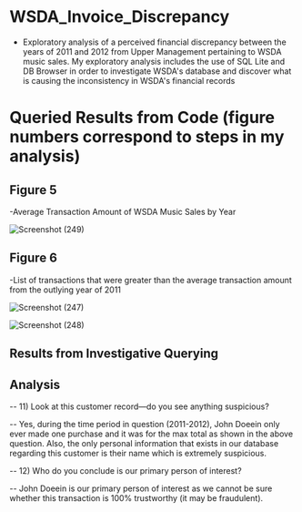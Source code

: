 # WSDA_Invoice_Discrepancy
- Exploratory analysis of a perceived financial discrepancy between the years of 2011 and 2012 from Upper Management pertaining to WSDA music sales. My exploratory analysis
  includes the use of SQL Lite and DB Browser in order to investigate WSDA's database and discover what is causing the inconsistency in WSDA's financial records

# Queried Results from Code (figure numbers correspond to steps in my analysis)

## Figure 5
-Average Transaction Amount of WSDA Music Sales by Year

![Screenshot (249)](https://github.com/dczornyj/WSDA_Invoice_Discrepancy/assets/101612220/10faa285-9279-4f29-b892-ee53fb4bd0e8)



## Figure 6
-List of transactions that were greater than the average transaction amount from the outlying year of 2011

![Screenshot (247)](https://github.com/dczornyj/WSDA_Invoice_Discrepancy/assets/101612220/f0cbe1fe-60f7-4ee3-8e47-2b114316c0a6)

![Screenshot (248)](https://github.com/dczornyj/WSDA_Invoice_Discrepancy/assets/101612220/9ec0b65b-5c23-4ee3-a901-ac05cc794f4d)




## Results from Investigative Querying

















## Analysis


-- 11)  Look at this customer record—do you see anything suspicious? 

-- Yes, during the time period in question (2011-2012), John Doeein only ever made one purchase and it was for the max total as shown in the above question. Also, the only personal information that exists in our database regarding this customer is their name which is extremely suspicious.


-- 12)  Who do you conclude is our primary person of interest?

-- John Doeein is our primary person of interest as we cannot be sure whether this transaction is 100% trustworthy (it may be fraudulent). 
